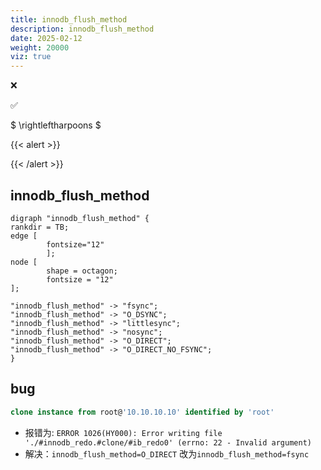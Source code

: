 ```yaml
---
title: innodb_flush_method
description: innodb_flush_method
date: 2025-02-12
weight: 20000
viz: true
---
```


<style>
th, td {
  border: 1px solid rgb(190, 190, 190);
}
</style>

&#10060;

&#9989;

$ \rightleftharpoons $

{{< alert >}}

{{< /alert >}}


## innodb_flush_method


```viz-dot
digraph "innodb_flush_method" {
rankdir = TB;
edge [
        fontsize="12"
        ];
node [
        shape = octagon;
        fontsize = "12"
];

"innodb_flush_method" -> "fsync";
"innodb_flush_method" -> "O_DSYNC";
"innodb_flush_method" -> "littlesync";
"innodb_flush_method" -> "nosync";
"innodb_flush_method" -> "O_DIRECT";
"innodb_flush_method" -> "O_DIRECT_NO_FSYNC";
}
```


## bug

```sql
clone instance from root@'10.10.10.10' identified by 'root'

```
- 报错为: `ERROR 1026(HY000): Error writing file './#innodb_redo.#clone/#ib_redo0' (errno: 22 - Invalid argument) `
- 解决：`innodb_flush_method=O_DIRECT` 改为`innodb_flush_method=fsync`

